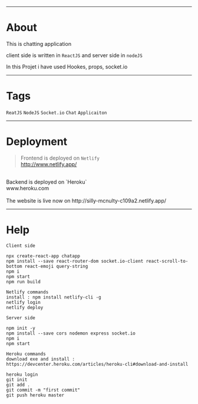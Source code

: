 ***
# About
This is chatting application

client side is written in `ReactJS` and server side in `nodeJS`

In this Projet i have used Hookes, props, socket.io

***
# Tags
`ReatJS` `NodeJS` `Socket.io` `Chat` `Applicaiton`
***
# Deployment

>Frontend is deployed on `Netlify` <br>
http://www.netlify.app/<br>
<br>
Backend is deployed on `Heroku` <br>
www.heroku.com<br>
<br>
The website is live now on
http://silly-mcnulty-c109a2.netlify.app/

***
# Help

```
Client side

npx create-react-app chatapp
npm install --save react-router-dom socket.io-client react-scroll-to-bottom react-emoji query-string
npm i
npm start
npm run build

Netlify commands
install : npm install netlify-cli -g
netlify login
netlify deploy
```

```
Server side

npm init -y
npm install --save cors nodemon express socket.io
npm i
npm start

Heroku commands
download exe and install : https://devcenter.heroku.com/articles/heroku-cli#download-and-install

heroku login
git init
git add .
git commit -m "first commit"
git push heroku master
```